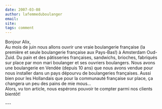 ```yaml
---
date: 2007-03-08
author: lafemmeduboulanger
email: 
site: 
tags: comment
---
```


<p>Bonjour Alix,<br />
Au mois de juin nous allons ouvrir une vraie boulangerie française (la première et seule boulangerie française aux Pays-Bas!) à Amsterdam Oud-Zuid. Du pain et des pâtisseries françaises, sandwichs, brioches, fabriqués sur place par mon mari boulanger et ses ouvriers boulangers. Nous avons une boulangerie en Vendée (depuis 10 ans) que nous avons vendue pour nous installer dans un pays dépourvu de boulangeries françaises. Aussi bien pour les Hollandais que pour la communauté française sur place, ça changera un peu des pains de mie mous...<br />
Alors, vu ton article, nous espérons pouvoir te compter parmi nos clients bientôt!</p>
---